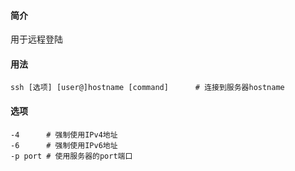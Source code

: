 #### 简介

用于远程登陆

#### 用法

```
ssh [选项] [user@]hostname [command]		# 连接到服务器hostname
```

#### 选项

```
-4		# 强制使用IPv4地址
-6		# 强制使用IPv6地址
-p port	# 使用服务器的port端口
```

